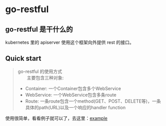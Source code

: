 # go-restful


## go-restful 是干什么的
kubernetes 里的 apiserver 使用这个框架向外提供 rest 的接口。

## Quick start
> go-restful 的使用方式  
> &emsp;&emsp;主要包含三种对象:
> - Container: 一个Container包含多个WebService  
> - WebService: 一个WebService包含多条route
> - Route: 一条route包含一个method(GET、POST、DELETE等)，一条具体的path(URL)以及一个响应的handler function

使用很简单，看看例子就可以了，去这里：[example](https://github.com/emicklei/go-restful/blob/master/examples/restful-user-resource.go)